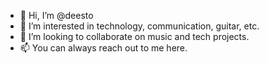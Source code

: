 - 👋 Hi, I’m @deesto
- 👀 I’m interested in technology, communication, guitar, etc. <!--- - 🌱 I’m currently learning ... --->
- 💞️ I’m looking to collaborate on music and tech projects.
- 📫 You can always reach out to me here.

<!---
deesto/deesto is a ✨ special ✨ repository because its `README.md` (this file) appears on your GitHub profile.
You can click the Preview link to take a look at your changes.
--->

